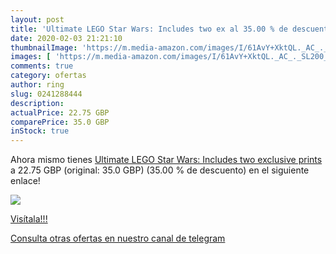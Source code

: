 ```yaml
---
layout: post
title: 'Ultimate LEGO Star Wars: Includes two ex al 35.00 % de descuento'
date: 2020-02-03 21:21:10
thumbnailImage: 'https://m.media-amazon.com/images/I/61AvY+XktQL._AC_._SL200_.jpg'
images: [ 'https://m.media-amazon.com/images/I/61AvY+XktQL._AC_._SL200_.jpg' ]
comments: true
category: ofertas
author: ring
slug: 0241288444
description:
actualPrice: 22.75 GBP
comparePrice: 35.0 GBP
inStock: true
---
```


Ahora mismo tienes [Ultimate LEGO Star Wars: Includes two exclusive prints](https://www.amazon.com/dp/0241288444/?tag=redken08-20) a 22.75 GBP (original: 35.0 GBP) (35.00 %  de descuento) en el siguiente enlace!

[![](https://m.media-amazon.com/images/I/61AvY+XktQL._AC_._SL200_.jpg)](https://www.amazon.com/dp/0241288444/?tag=redken08-20)

[Visítala!!!](https://www.amazon.com/dp/0241288444/?tag=redken08-20)

[Consulta otras ofertas en nuestro canal de telegram](https://t.me/s/ofertas25)
